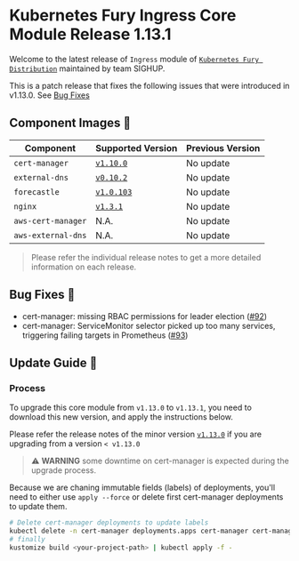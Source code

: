 # Kubernetes Fury Ingress Core Module Release 1.13.1

Welcome to the latest release of `Ingress` module of [`Kubernetes Fury Distribution`](https://github.com/sighupio/fury-distribution) maintained by team SIGHUP.

This is a patch release that fixes the following issues that were introduced in v1.13.0. See [Bug Fixes](#bug-fixes-)

## Component Images 🚢

| Component          | Supported Version                                                                      | Previous Version |
| ------------------ | -------------------------------------------------------------------------------------- | ---------------- |
| `cert-manager`     | [`v1.10.0`](https://github.com/jetstack/cert-manager/releases/tag/v1.10.0)             | No update        |
| `external-dns`     | [`v0.10.2`](https://github.com/kubernetes-sigs/external-dns/releases/tag/v0.10.2)      | No update        |
| `forecastle`       | [`v1.0.103`](https://github.com/stakater/Forecastle/releases/tag/v1.0.103)             | No update        |
| `nginx`            | [`v1.3.1`](https://github.com/kubernetes/ingress-nginx/releases/tag/controller-v1.3.1) | No update        |
| `aws-cert-manager` | N.A.                                                                                   | No update        |
| `aws-external-dns` | N.A.                                                                                   | No update        |

> Please refer the individual release notes to get a more detailed information on each release.


## Bug Fixes 🐞

- cert-manager: missing RBAC permissions for leader election ([#92](https://github.com/sighupio/fury-kubernetes-ingress/issues/92))
- cert-manager: ServiceMonitor selector picked up too many services, triggering failing targets in Prometheus ([#93](https://github.com/sighupio/fury-kubernetes-ingress/issues/93))

## Update Guide 🦮

### Process

To upgrade this core module from `v1.13.0` to `v1.13.1`, you need to download this new version, and apply the instructions below.

Please refer the release notes of the minor version [`v1.13.0`](https://github.com/sighupio/fury-kubernetes-ingress/releases/tag/v1.13.0) if you are upgrading from a version `< v1.13.0`

> :warning: **WARNING** some downtime on cert-manager is expected during the upgrade process.

Because we are chaning immutable fields (labels) of deployments, you'll need to either use `apply --force` or delete first cert-manager deployments to update them.

```bash
# Delete cert-manager deployments to update labels
kubectl delete -n cert-manager deployments.apps cert-manager cert-manager-webhook cert-manager-cainjector
# finally
kustomize build <your-project-path> | kubectl apply -f -
```
